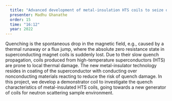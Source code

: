 ```yaml
---
  title: "Advanced development of metal-insulation HTS coils to seize quenching of HTS magnets"
  presenter: Madhu Ghanathe
  order: 15
  time: "16:12"
  year: 2022
---
```

Quenching is the spontaneous drop in the magnetic field, e.g., caused by a thermal runaway or a flux jump, where the absolute zero resistance state in superconducting magnet coils is suddenly lost. Due to their slow quench propagation, coils produced from high-temperature superconductors (HTS) are prone to local thermal damage. The new metal-insulator technology resides in coating of the superconductor with conducting over nonconducting materials reacting to reduce the risk of quench damage. In this project, we develop a demonstrator coil to investigate the quench characteristics of metal-insulated HTS coils, going towards a new generator of coils for neutron scattering sample environment.

